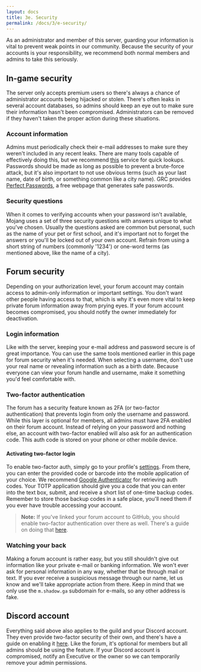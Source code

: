 ```yaml
---
layout: docs
title: 3e. Security
permalink: /docs/3/e-security/
---
```

As an administrator and member of this server, guarding your information is vital to prevent weak points in our community.
Because the security of your accounts is your responsibility, we recommend both normal members and admins to take this seriously.

## In-game security
The server only accepts premium users so there's always a chance of administrator accounts being hijacked or stolen.
There's often leaks in several account databases, so admins should keep an eye out to make sure their information hasn't been compromised.
Administrators can be removed if they haven't taken the proper action during these situations.

### Account information
Admins must periodically check their e-mail addresses to make sure they weren't included in any recent leaks.
There are many tools capable of effectively doing this, but we recommend [this](https://haveibeenpwned.com/) service for quick lookups.
Passwords should be made as long as possible to prevent a brute-force attack, but it's also important to not use obvious terms (such as your last name, date of birth, or something common like a city name).
GRC provides [Perfect Passwords](https://www.grc.com/passwords.htm), a free webpage that generates safe passwords.

### Security questions
When it comes to verifying accounts when your password isn't available, Mojang uses a set of three security questions with answers unique to what you've chosen.
Usually the questions asked are common but personal, such as the name of your pet or first school, and it's important not to forget the answers or you'll be locked out of your own account.
Refrain from using a short string of numbers (commonly '1234') or one-word terms (as mentioned above, like the name of a city).

## Forum security
Depending on your authorization level, your forum account may contain access to admin-only information or important settings.
You don't want other people having access to that, which is why it's even more vital to keep private forum information away from prying eyes.
If your forum account becomes compromised, you should notify the owner immediately for deactivation.

### Login information
Like with the server, keeping your e-mail address and password secure is of great importance.
You can use the same tools mentioned earlier in this page for forum security when it's needed.
When selecting a username, don't use your real name or revealing information such as a birth date.
Because everyone can view your forum handle and username, make it something you'd feel comfortable with.

### Two-factor authentication
The forum has a security feature known as 2FA (or two-factor authentication) that prevents login from only the username and password.
While this layer is optional for members, all admins must have 2FA enabled on their forum account.
Instead of relying on your password and nothing else, an account with two-factor enabled will also ask for an authentication code.
This auth code is stored on your phone or other mobile device.

#### Activating two-factor login
To enable two-factor auth, simply go to your profile's [settings](https://f.shadow.ga/settings).
From there, you can enter the provided code or barcode into the mobile application of your choice. We recommend [Google Authenticator](https://support.google.com/accounts/answer/1066447?co=GENIE.Platform%3DAndroid&hl=en) for retrieving auth codes.
Your TOTP application should give you a code that you can enter into the text box, submit, and receive a short list of one-time backup codes.
Remember to store those backup codes in a safe place, you'll need them if you ever have trouble accessing your account.
> **Note:** If you've linked your forum account to GitHub, you should enable two-factor authentication over there as well. There's a guide on doing that [here](https://help.github.com/articles/securing-your-account-with-two-factor-authentication-2fa/).

### Watching your back
Making a forum account is rather easy, but you still shouldn't give out information like your private e-mail or banking information.
We won't ever ask for personal information in any way, whether that be through mail or text.
If you ever receive a suspicious message through our name, let us know and we'll take appropriate action from there.
Keep in mind that we only use the `m.shadow.ga` subdomain for e-mails, so any other address is fake.

## Discord account
Everything said above also applies to the guild and your Discord account.
They even provide two-factor security of their own, and there's have a guide on enabling it [here](https://support.discordapp.com/hc/en-us/articles/219576828-Setting-up-Two-Factor-Authentication).
Like the forum, it's optional for members but all admins should be using the feature.
If your Discord account is compromised, notify an Executive or the owner so we can temporarily remove your admin permissions.
